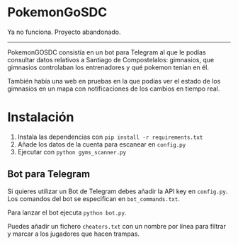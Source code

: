 PokemonGoSDC
============

Ya no funciona. Proyecto abandonado.

---

PokemonGOSDC consistía en un bot para Telegram al que le podías consultar datos relativos a Santiago de Compostelalos: gimnasios,
que gimnasios controlaban los entrenadores y qué pokemon tenían en él.

También había una web en pruebas en la que podías ver el estado de los gimnasios en un mapa con notificaciones de los cambios en tiempo real. 

# Instalación

1. Instala las dependencias con `pip install -r requirements.txt`
2. Añade los datos de la cuenta para escanear en `config.py`
3. Ejecutar con `python gyms_scanner.py`

## Bot para Telegram

 Si quieres utilizar un Bot de Telegram debes añadir la API key en `config.py`.
 Los comandos del bot se especifican en `bot_commands.txt`.

 Para lanzar el bot ejecuta `python bot.py`.

Puedes añadir un fichero `cheaters.txt` con un nombre por línea para filtrar y marcar
 a los jugadores que hacen trampas.